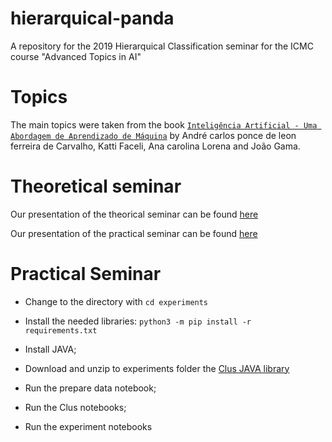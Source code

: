 # hierarquical-panda
A repository for the 2019 Hierarquical Classification seminar for the ICMC course "Advanced Topics in AI"

# Topics

The main topics were taken from the book [`Inteligência Artificial - Uma Abordagem de Aprendizado de Máquina`](https://www.passeidireto.com/livro/inteligencia-artificial-uma-abordagem-de-aprendizado-de-maquina-9788521621461) by André carlos ponce de leon ferreira de Carvalho, Katti Faceli, Ana carolina Lorena and João Gama.

# Theoretical seminar

Our presentation of the theorical seminar can be found [here](https://docs.google.com/presentation/d/e/2PACX-1vRFdHzAJ9GCIIwiTftBA6fyyeF4R7JATP7Ha3OICI0cOmAKrKL3XJt8EylRQ5tu6PnfQTKZRgaqUVe-/pub?start=false&loop=false&delayms=60000)

Our presentation of the practical seminar can be found [here](https://docs.google.com/presentation/d/e/2PACX-1vQG8QNHaIMnuU5kMKycxLA2ui96ZG4WzrsDyQ01oJT5KLR1xBAkeNiN-VpSwxkxmQeKt-dtQX3A8YjJ/pub?start=false&loop=false&delayms=60000)

# Practical Seminar

- Change to the directory with `cd experiments`

- Install the needed libraries: `python3 -m pip install -r requirements.txt`

- Install JAVA;

- Download and unzip to experiments folder the [Clus JAVA library](https://dtai.cs.kuleuven.be/clus/hmcdatasets/)

- Run the prepare data notebook;

- Run the Clus notebooks;

- Run the experiment notebooks



